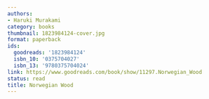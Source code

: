 ```yaml
---
authors:
- Haruki Murakami
category: books
thumbnail: 1823984124-cover.jpg
format: paperback
ids:
  goodreads: '1823984124'
  isbn_10: '0375704027'
  isbn_13: '9780375704024'
link: https://www.goodreads.com/book/show/11297.Norwegian_Wood
status: read
title: Norwegian Wood
---
```

